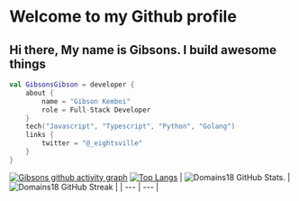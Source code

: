 # Welcome to my Github profile 

## Hi there, My name is Gibsons. I build awesome things

<!-- Here are some ideas to get you started:
- 🌱 I’m an experienced developer in ... `Javascript, Python,`
- 📫 How to reach me: ... gibsonsgibson88@gmail.com

## Pronouns
Eng/Sir -->

<!-- ## My Github Stats -->
<!-- ## <img width="35" alt="about" src="https://github.com/jumaallan/jumaallan/blob/master/jumaallan.jpeg"> Chief Plumber @ Smile Identity -->
```kotlin
val GibsonsGibson = developer {
    about {
        name = "Gibson Kemboi"
        role = Full-Stack Developer
    }
    tech("Javascript", "Typescript", "Python", "Golang")
    links {
        twitter = "@_eightsville"
    }
}
```


<!-- [![Gibsons github streak](https://github-readme-streak-stats.herokuapp.com?user=Domains18&theme=radical)](https://github.com/Domains18) -->

<!-- [![Gibsons wakatime stats](https://github-readme-stats.vercel.app/api/wakatime?username=Eightsville&theme=radical&custom_title=My%20Wakatime%20Stats&layout=compact)](https://github.com/Domains8) -->


[![Gibsons github activity graph](https://github-readme-activity-graph.cyclic.app/graph?username=Domains18&theme=react-dark)](https://github.com/Domains18)
[![Top Langs](https://github-readme-stats.vercel.app/api/top-langs/?username=Domains18&layout=compact&theme=tokyonight)](https://github.com/Domains18/github-readme-stats)
| ![Domains18 GitHub Stats.](https://github-readme-stats.vercel.app/api?username=Domains18&show_icons=true&theme=tokyonight) | ![Domains18 GitHub Streak](https://github-readme-streak-stats.herokuapp.com/?user=Domains18&theme=tokyonight) |
| --- | --- |
